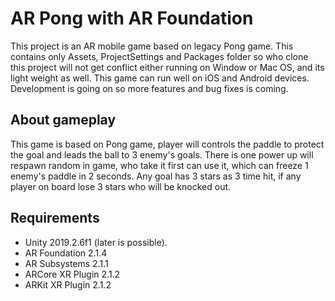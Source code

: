 # AR Pong with AR Foundation
This project is an AR mobile game based on legacy Pong game. This contains only Assets, ProjectSettings and Packages folder so who clone this project will not get conflict either running on Window or Mac OS, and its light weight as well. This game can run well on iOS and Android devices. Development is going on so more features and bug fixes is coming. 

## About gameplay
This game is based on Pong game, player will controls the paddle to protect the goal and leads the ball to 3 enemy's goals. There is one power up will respawn random in game, who take it first can use it, which can freeze 1 enemy's paddle in 2 seconds. Any goal has 3 stars as 3 time hit, if any player on board lose 3 stars who will be knocked out. 

## Requirements

* Unity 2019.2.6f1 (later is possible).
* AR Foundation 2.1.4
* AR Subsystems 2.1.1
* ARCore XR Plugin 2.1.2
* ARKit XR Plugin 2.1.2
